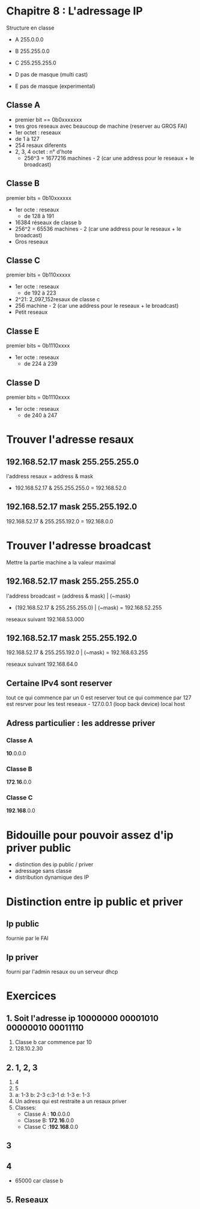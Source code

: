 # Chapitre 8 : L'adressage IP

Structure en classe
 - A 255.0.0.0
 - B 255.255.0.0
 - C 255.255.255.0

 - D pas de masque (multi cast)
 - E pas de masque  (experimental)

## Classe A

- premier bit == 0b0xxxxxxx
- tres gros reseaux avec beaucoup de machine (reserver au GROS FAI)
-  1er octet : reseaux 
  - de 1 à 127
  - 254 resaux diferents 
- 2, 3, 4 octet : n° d'hote
    - 256^3 = 1677216 machines - 2 (car une address pour le reseaux + le broadcast)

## Classe B

premier bits = 0b10xxxxxx
- 1er octe : reseaux
  - de 128 à 191
- 16384 réseaux de classe b
- 256^2 = 65536 machines - 2 (car une address pour le reseaux + le broadcast)
- Gros reseaux

## Classe C

premier bits = 0b110xxxxx
- 1er octe : reseaux
  - de 192 à 223
- 2^21: 2_097_152resaux de classe c
- 256 machine - 2 (car une address pour le reseaux + le broadcast)
- Petit reseaux
  
## Classe E

premier bits = 0b1110xxxx
- 1er octe : reseaux
  - de 224 à 239

## Classe D

premier bits = 0b1110xxxx
- 1er octe : reseaux
  - de 240 à 247

# Trouver l'adresse resaux 

## 192.168.52.17 mask 255.255.255.0

l'address resaux = address & mask
 - 192.168.52.17 & 255.255.255.0 = 192.168.52.0

## 192.168.52.17 mask 255.255.192.0

192.168.52.17 & 255.255.192.0 = 192.168.0.0

# Trouver l'adresse broadcast 

Mettre la partie machine a la valeur maximal

## 192.168.52.17 mask 255.255.255.0

l'address broadcast = (address & mask) | (~mask)
 - (192.168.52.17 & 255.255.255.0) | (~mask)  = 192.168.52.255

reseaux suivant 192.168.53.000

## 192.168.52.17 mask 255.255.192.0

192.168.52.17 & 255.255.192.0 | (~mask) = 192.168.63.255

reseaux suivant 192.168.64.0

## Certaine IPv4 sont reserver
tout ce qui commence par un 0 est reserver
tout ce qui commence par 127 est resrver pour les test reseaux
    - 127.0.0.1 (loop back device) local host

## Adress particulier : les addresse priver

### Classe A
**10**.0.0.0

### Classe B
**172**.**16**.0.0

### Classe C
**192**.**168**.0.0

# Bidouille pour pouvoir assez d'ip priver public
- distinction des ip public / priver
- adressage sans classe
- distribution dynamique des IP

# Distinction entre ip public et priver

## Ip public 
fournie par le FAI

## Ip priver

fourni par l'admin resaux
ou un serveur dhcp

# Exercices

## 1. Soit l'adresse ip 10000000 00001010 00000010 00011110
1. Classe b car commence par 10
2. 128.10.2.30

## 2. 1, 2, 3
1. 4
2. 5
3. a: 1-3 b: 2-3 c:3-1 d: 1-3 e: 1-3
4. Un adress qui est restraite a un resaux priver
5. Classes:
    - Classe A : **10**.0.0.0
    - Classe B: **172**.**16**.0.0
    - Classe C :**192**.**168**.0.0

## 3
## 4
- 65000 car classe b
## 5. Reseaux